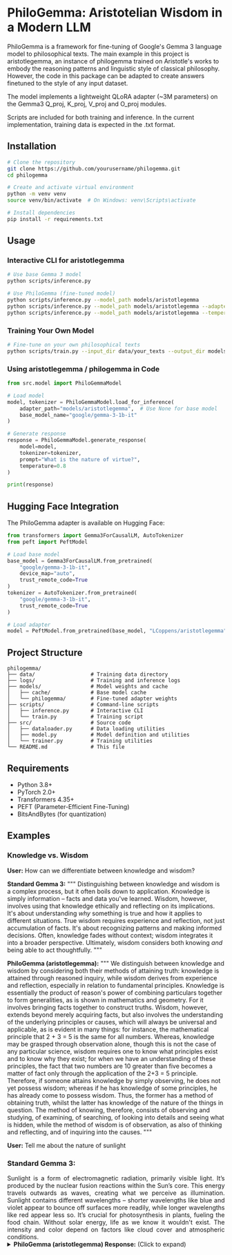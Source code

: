 # PhiloGemma: Aristotelian Wisdom in a Modern LLM

PhiloGemma is a framework for fine-tuning of Google's Gemma 3 language model to philosophical texts. The main example in this project is aristotlegemma, an instance of philogemma trained on Aristotle's works to embody the reasoning patterns and linguistic style of classical philosophy. However, the code in this package can be adapted to create answers finetuned to the style of any input dataset.

The model implements a lightweight QLoRA adapter (~3M parameters) on the Gemma3 Q_proj, K_proj, V_proj and O_proj modules. 

Scripts are included for both training and inference. In the current implementation, training data is expected in the .txt format. 

## Installation

```bash
# Clone the repository
git clone https://github.com/yourusername/philogemma.git
cd philogemma

# Create and activate virtual environment
python -m venv venv
source venv/bin/activate  # On Windows: venv\Scripts\activate

# Install dependencies
pip install -r requirements.txt
```

## Usage

### Interactive CLI for aristotlegemma

```bash
# Use base Gemma 3 model
python scripts/inference.py

# Use PhiloGemma (fine-tuned model)
python scripts/inference.py --model_path models/aristotlegemma
python scripts/inference.py --model_path models/aristotlegemma --adapter_scale 1.4 # above 1 increases influence of adapter contribution
python scripts/inference.py --model_path models/aristotlegemma --temperature 1.5 # for more varied and experimental results
```

### Training Your Own Model

```bash
# Fine-tune on your own philosophical texts
python scripts/train.py --input_dir data/your_texts --output_dir models/your_model
```

### Using aristotlegemma / philogemma in Code

```python
from src.model import PhiloGemmaModel

# Load model
model, tokenizer = PhiloGemmaModel.load_for_inference(
    adapter_path="models/aristotlegemma",  # Use None for base model
    base_model_name="google/gemma-3-1b-it"
)

# Generate response
response = PhiloGemmaModel.generate_response(
    model=model,
    tokenizer=tokenizer,
    prompt="What is the nature of virtue?",
    temperature=0.8
)

print(response)
```

## Hugging Face Integration

The PhiloGemma adapter is available on Hugging Face:

```python
from transformers import Gemma3ForCausalLM, AutoTokenizer
from peft import PeftModel

# Load base model
base_model = Gemma3ForCausalLM.from_pretrained(
    "google/gemma-3-1b-it",
    device_map="auto", 
    trust_remote_code=True
)
tokenizer = AutoTokenizer.from_pretrained(
    "google/gemma-3-1b-it", 
    trust_remote_code=True
)

# Load adapter
model = PeftModel.from_pretrained(base_model, "LCoppens/aristotlegemma")
```

## Project Structure

```
philogemma/
├── data/                  # Training data directory
├── logs/                  # Training and inference logs
├── models/                # Model weights and cache
│   ├── cache/             # Base model cache
│   └── philogemma/        # Fine-tuned adapter weights
├── scripts/               # Command-line scripts
│   ├── inference.py       # Interactive CLI
│   └── train.py           # Training script
├── src/                   # Source code
│   ├── dataloader.py      # Data loading utilities
│   ├── model.py           # Model definition and utilities
│   └── trainer.py         # Training utilities
└── README.md              # This file
```

## Requirements

- Python 3.8+
- PyTorch 2.0+
- Transformers 4.35+
- PEFT (Parameter-Efficient Fine-Tuning)
- BitsAndBytes (for quantization)

## Examples

### Knowledge vs. Wisdom

**User:** How can we differentiate between knowledge and wisdom?

**Standard Gemma 3:**
"""
Distinguishing between knowledge and wisdom is a complex process, but it often boils down to application. Knowledge is simply information – facts and data you've learned. Wisdom, however, involves using that knowledge ethically and reflecting on its implications. It's about understanding *why* something is true and how it applies to different situations. True wisdom requires experience and reflection, not just accumulation of facts. It's about recognizing patterns and making informed decisions. Often, knowledge fades without context; wisdom integrates it into a broader perspective. Ultimately, wisdom considers both knowing *and* being able to act thoughtfully.
"""

**PhiloGemma (aristotlegemma):**
"""
We distinguish between knowledge and wisdom by considering both their methods of attaining truth: knowledge is attained through reasoned inquiry, while wisdom derives from experience and reflection, especially in relation to fundamental principles. Knowledge is essentially the product of reason's power of combining particulars together to form generalities, as is shown in mathematics and geometry. For it involves bringing facts together to construct truths. Wisdom, however, extends beyond merely acquiring facts, but also involves the understanding of the underlying principles or causes, which will always be universal and applicable, as is evident in many things: for instance, the mathematical principle that 2 + 3 = 5 is the same for all numbers. Whereas, knowledge may be grasped through observation alone, though this is not the case of any particular science, wisdom requires one to know what principles exist and to know why they exist; for when we have an understanding of these principles, the fact that two numbers are 10 greater than five becomes a matter of fact only through the application of the 2+3 = 5 principle. Therefore, if someone attains knowledge by simply observing, he does not yet possess wisdom; whereas if he has knowledge of some principles, he has already come to possess wisdom. Thus, the former has a method of obtaining truth, whilst the latter has knowledge of the nature of the things in question. The method of knowing, therefore, consists of observing and studying, of examining, of searching, of looking into details and seeing what is hidden, while the method of wisdom is of observation, as also of thinking and reflecting, and of inquiring into the causes.
"""

**User:** Tell me about the nature of sunlight

<h3>Standard Gemma 3:</h3>
<div style="max-width: 700px; text-align: justify;">
Sunlight is a form of electromagnetic radiation, primarily visible light. It’s produced by the nuclear fusion reactions within the Sun’s core. This energy travels outwards as waves, creating what we perceive as illumination. Sunlight contains different wavelengths – shorter wavelengths like blue and violet appear to bounce off surfaces more readily, while longer wavelengths like red appear less so.  It’s crucial for photosynthesis in plants, fueling the food chain. Without solar energy, life as we know it wouldn't exist. The intensity and color depend on factors like cloud cover and atmospheric conditions. 
</div>

<details>
<summary><b>PhiloGemma (aristotlegemma) Response:</b> (Click to expand)</summary>
Sunlight is the primary source of energy for all living things. It is a radiant energy, a form of light that carries heat and warmth. It comes from celestial bodies, mainly the sun. From these celestial bodies, the Sun emits rays which fall to earth as light. A great part of this light makes up for the bulk of our body’s energy. But light itself can be used as a catalyst in chemical reactions. The light produced by the sun is the cause of this; it causes growth and development. Moreover, the light that comes from the sun has such characteristics as to provide many things to us—for instance the plants we eat and the animals, the very beings that we employ as instruments for work and pleasure.
</details>
